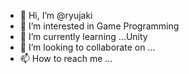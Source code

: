 - 👋 Hi, I’m @ryujaki
- 👀 I’m interested in Game Programming
- 🌱 I’m currently learning ...Unity
- 💞️ I’m looking to collaborate on ...
- 📫 How to reach me ...

<!---
ryujaki/ryujaki is a ✨ special ✨ repository because its `README.md` (this file) appears on your GitHub profile.
You can click the Preview link to take a look at your changes.
--->
